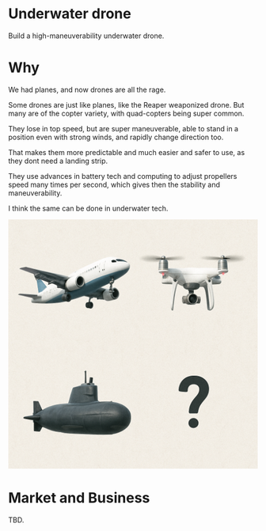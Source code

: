 # Underwater drone

Build a high-maneuverability underwater drone.

# Why

We had planes, and now drones are all the rage.

Some drones are just like planes, like the Reaper weaponized drone. But many are of the copter variety, with quad-copters being super common. 

They lose in top speed, but are super maneuverable, able to stand in a position even with strong winds, and rapidly change direction too. 

That makes them more predictable and much easier and safer to use, as they dont need a landing strip. 

They use advances in battery tech and computing to adjust propellers speed many times per second, which gives then the stability and maneuverability.

I think the same can be done in underwater tech.

![image](image.png)

# Market and Business

TBD.
